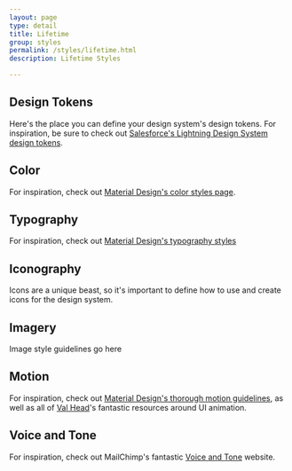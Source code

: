 ```yaml
---
layout: page
type: detail
title: Lifetime
group: styles
permalink: /styles/lifetime.html
description: Lifetime Styles

---
```



## Design Tokens
Here's the place you can define your design system's design tokens. For inspiration, be sure to check out [Salesforce's Lightning Design System design tokens](https://www.lightningdesignsystem.com/design-tokens/).

## Color
For inspiration, check out [Material Design's color styles page](https://material.io/guidelines/style/color.html).

## Typography
For inspiration, check out [Material Design's typography styles](https://material.io/guidelines/style/typography.html#typography-styles)

## Iconography
Icons are a unique beast, so it's important to define how to use and create icons for the design system.

## Imagery
Image style guidelines go here

## Motion
For inspiration, check out [Material Design's thorough motion guidelines](https://material.io/guidelines/motion/material-motion.html#material-motion-why-does-motion-matter), as well as all of [Val Head](http://valhead.com/)'s fantastic resources around UI animation.

## Voice and Tone
For inspiration, check out MailChimp's fantastic [Voice and Tone](http://voiceandtone.com/) website.
